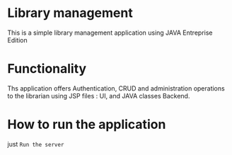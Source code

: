 # Library management

This is a simple library management application using JAVA Entreprise Edition

# Functionality

Ths application offers Authentication, CRUD and administration operations to the librarian using JSP files : UI, and JAVA classes Backend.

# How to run the application

just `Run the server`
